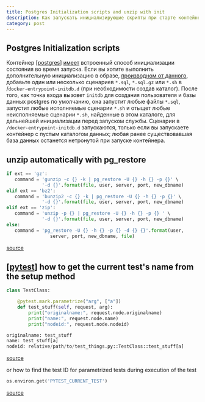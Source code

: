 ```yaml
---
title: Postgres Initialization scripts and unzip with init
description: Как запускать инициализирующие скрипты при старте контейнера с postgres и немного о pytest
category: post
---
```

## Postgres Initialization scripts

Контейнер [[postgres]] [имеет](https://hub.docker.com/_/postgres?tab=description) встроенный способ инициализации состояния во время запуска. Если вы хотите выполнить дополнительную инициализацию в образе, [производном от данного](https://hub.docker.com/_/postgres), добавьте один или несколько сценариев `*.sql`, `*.sql.gz` или `*.sh` в /`docker-entrypoint-initdb.d` (при необходимости создав каталог). После того, как точка входа вызовет `initdb` для создания пользователя и базы данных postgres по умолчанию, она запустит любые файлы `*.sql`, запустит любые исполняемые сценарии `*.sh` и отыщет любые неисполняемые сценарии `*.sh`, найденные в этом каталоге, для дальнейшей инициализации перед запуском службы. Cценарии в `/docker-entrypoint-initdb.d` запускаются, только если вы запускаете контейнер с пустым каталогом данных; любая ранее существовавшая база данных останется нетронутой при запуске контейнера.

## unzip automatically with pg_restore

```python
if ext == 'gz':
   command = 'gunzip -c {} -k | pg_restore -U {} -h {} -p {}' \
             '-d {}'.format(file, user, server, port, new_dbname)
elif ext == 'bz2':
   command = 'bunzip2 -c {} -k | pg_restore -U {} -h {} -p {}' \
             '-d {}'.format(file, user, server, port, new_dbname)
elif ext == 'zip':
   command = 'unzip -p {} | pg_restore -U {} -h {} -p {} ' \
             '-d {}'.format(file, user, server, port, new_dbname)
else:
   command = 'pg_restore -U {} -h {} -p {} -d {} {}'.format(user,
                server, port, new_dbname, file)
```

[source](https://stackoverflow.com/a/23569855/15966204)

## [[pytest]] how to get the current test's name from the setup method

```python
class TestClass:

    @pytest.mark.parametrize("arg", ["a"])
    def test_stuff(self, request, arg):
        print("originalname:", request.node.originalname)
        print("name:", request.node.name)
        print("nodeid:", request.node.nodeid)

originalname: test_stuff
name: test_stuff[a]
nodeid: relative/path/to/test_things.py::TestClass::test_stuff[a]
```

[source](https://stackoverflow.com/a/68804077/15966204)

or how to find the test ID for parametrized tests during execution of the test

```python
os.environ.get('PYTEST_CURRENT_TEST')
```

[source](https://stackoverflow.com/a/67052616/15966204)

[//begin]: # "Autogenerated link references for markdown compatibility"
[postgres]: ../notes/postgres "Postgres"
[pytest]: ../notes/pytest "Pytest"
[//end]: # "Autogenerated link references"